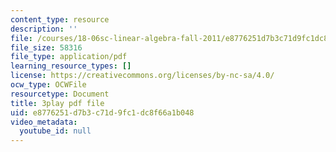 ```yaml
---
content_type: resource
description: ''
file: /courses/18-06sc-linear-algebra-fall-2011/e8776251d7b3c71d9fc1dc8f66a1b048_JibVXBElKL0.pdf
file_size: 58316
file_type: application/pdf
learning_resource_types: []
license: https://creativecommons.org/licenses/by-nc-sa/4.0/
ocw_type: OCWFile
resourcetype: Document
title: 3play pdf file
uid: e8776251-d7b3-c71d-9fc1-dc8f66a1b048
video_metadata:
  youtube_id: null
---
```

